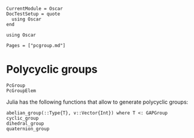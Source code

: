 ```@meta
CurrentModule = Oscar
DocTestSetup = quote
  using Oscar
end
```

```@setup oscar
using Oscar
```

```@contents
Pages = ["pcgroup.md"]
```

# Polycyclic groups

```@docs
PcGroup
PcGroupElem
```

Julia has the following functions that allow to generate polycyclic groups:
```@docs
abelian_group(::Type{T}, v::Vector{Int}) where T <: GAPGroup
cyclic_group
dihedral_group
quaternion_group
```
